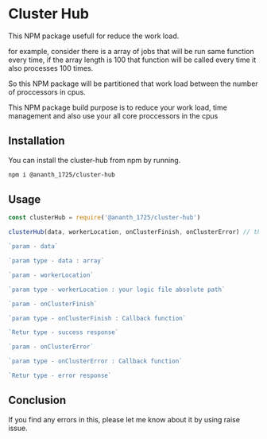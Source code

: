  Cluster Hub
=============

This NPM package usefull for reduce the work load.

for example, consider there is a array of jobs that will be run same function every time, if the array length is 100 that function will be called every time it also processes 100 times.

So this NPM package will be partitioned that work load between the number of proccessors in cpus.

This NPM package build purpose is to reduce your work load, time management and also use your all core proccessors in the cpus 

## Installation

You can install the cluster-hub from npm by running.

```sh
npm i @ananth_1725/cluster-hub
```

## Usage

```js
const clusterHub = require('@ananth_1725/cluster-hub')

clusterHub(data, workerLocation, onClusterFinish, onClusterError) // these four params are mandatory

`param - data`

`param type - data : array`

`param - workerLocation`

`param type - workerLocation : your logic file absolute path`

`param - onClusterFinish`

`param type - onClusterFinish : Callback function`

`Retur type - success response`

`param - onClusterError`

`param type - onClusterError : Callback function`

`Retur type - error response`
```

## Conclusion

If you find any errors in this, please let me know about it by using raise issue.
